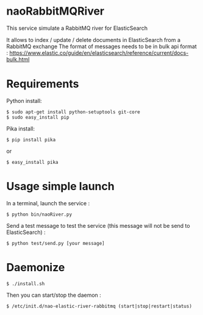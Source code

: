 # naoRabbitMQRiver

This service simulate a RabbitMQ river for ElasticSearch

It allows to index / update / delete documents in ElasticSearch from a RabbitMQ exchange
The format of messages needs to be in bulk api format :
https://www.elastic.co/guide/en/elasticsearch/reference/current/docs-bulk.html


# Requirements

Python install:

    $ sudo apt-get install python-setuptools git-core
    $ sudo easy_install pip

Pika install:

    $ pip install pika

or

    $ easy_install pika

# Usage simple launch

In a terminal, launch the service :

    $ python bin/naoRiver.py

Send a test message to test the service (this message will not be send to ElasticSearch) :

	$ python test/send.py [your message]

# Daemonize

    $ ./install.sh

Then you can start/stop the daemon :

    $ /etc/init.d/nao-elastic-river-rabbitmq (start|stop|restart|status)
